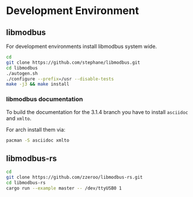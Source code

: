 # Development Environment
## libmodbus
For development environments install libmodbus system wide.

```bash
cd
git clone https://github.com/stephane/libmodbus.git
cd libmodbus
./autogen.sh
./configure --prefix=/usr --disable-tests
make -j3 && make install
```

### libmodbus documentation

To build the documentation for the 3.1.4 branch you have to install `asciidoc` and `xmlto`.

For arch install them via:

```bash
pacman -S asciidoc xmlto
```

## libmodbus-rs

```bash
cd
git clone https://github.com/zzeroo/libmodbus-rs.git
cd libmodbus-rs
cargo run --example master -- /dev/ttyUSB0 1
```
